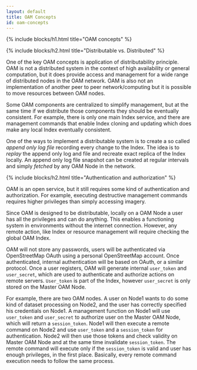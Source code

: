 ```yaml
---
layout: default
title: OAM Concepts
id: oam-concepts
---
```


{% include blocks/h1.html title="OAM concepts" %}

{% include blocks/h2.html title="Distributable vs. Distributed" %}

One of the key OAM concepts is application of distributability principle. OAM is not a distributed system in the context of high availability or general computation, but it does provide access and management for a wide range of distributed nodes in the OAM network. OAM is also not an implementation of another peer to peer network/computing but it is possible to move resources between OAM nodes.

Some OAM components are centralized to simplify management, but at the same time if we distribute those components they should be eventually consistent. For example, there is only one main Index service, and there are management commands that enable Index cloning and updating which does make any local Index eventually consistent.

One of the ways to implement a distributable system is to create a so called *append only log file* recording every change to the Index. The idea is to *replay* the append only log and file and recreate exact replica of the Index locally. An append only log file snapshot can be created at regular intervals and simply *fetched* by any OAM Node in the network.

{% include blocks/h2.html title="Authentication and authorization" %}

OAM is an open service, but it still requires some kind of authentication and authorization. For example, executing destructive management commands requires higher privileges than simply accessing imagery.

Since OAM is designed to be distributable, locally on a OAM Node a user has all the privileges and can do anything. This enables a functioning system in environments without the internet connection. However, any remote action, like Index or resource management will require checking the global OAM Index.

OAM will not store any passwords, users will be authenticated via OpenStreetMap OAuth using a personal OpenStreetMap account. Once authenticated, internal authentication will be based on OAuth, or a similar protocol. Once a user registers, OAM will generate internal `user_token` and `user_secret`, which are used to authenticate and authorize actions on remote servers. `User_token` is part of the Index, however `user_secret` is only stored on the Master OAM Node.

For example, there are two OAM nodes. A user on Node1 wants to do some kind of dataset processing on Node2, and the user has correctly specified his credentials on Node1. A management function on Node1 will use `user_token` and `user_secret` to authorize user on the Master OAM Node, which will return a `session_token`. Node1 will then execute a remote command on Node2 and use `user_token` and a `session_token` for authentication. Node2 will then use those tokens and check validity on Master OAM Node and at the same time invalidate `session_token`. The remote command will execute only if the `session_token` is valid and user has enough privileges, in the first place. Basically, every remote command execution needs to follow the same process.
